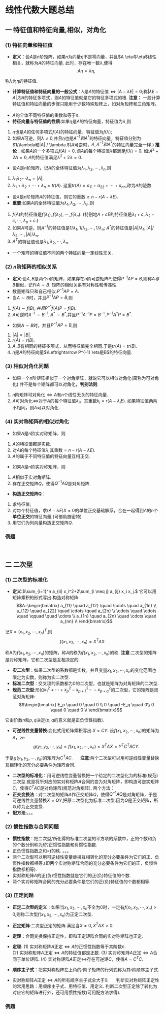 # 线性代数大题总结

## 一 特征值和特征向量,相似，对角化
### (1) 特征向量和特征值
- **定义**：设$A$是$n$阶矩阵，如果$n$为向量$\eta$不是零向量，并且$A \eta与\eta$线性相关，就称为$A$的特征向量.
此时，存在唯一数$\lambda$,使得
$$A \eta =\lambda \eta,$$

称$\lambda$为$\eta$的特征值.
$\quad$
- **计算特征值和特征向量的一般公式**：$\lambda$是$A$的特征值$\Leftrightarrow |A-\lambda E|=0;$称$|\lambda E -A|为A$的特征多项式，则$A$的特征值就是它的特征多项式的根.
**注意：** 一般计算特征值和特征向量的步骤只能用于少数特殊矩阵上，如对角矩阵和三角矩阵。
$\quad$
- $A$的全体不同特征值的重数和等于$n$.
$\quad$
- **特征向量与特征值的性质**:如果$\eta$是$A$的特征向量，特征值为$\lambda$,则
1. $\eta$也是$A$的任何多项式$f(A)$的特征向量，特征值为$f(\lambda);$
2. 如果$A$可逆，则$\lambda \neq 0,$并且$\eta$也是$A^{-1}和A^*$的特征向量，特征值分别为$1/\lambda和|A| / \lambda.$($A$可逆时，$A,A^{-1}和A^*$的特征向量完全一样.)
**推论**：如果$A$的一个多项式$f(A)=0,则A$的每个特征值$\lambda$都满足$f(\lambda)=0.$
如:$A^2+2A=0,A$的特征值满足$\lambda^2+2\lambda=0.$
$\quad$
- 设$A$是$n$阶矩阵，记$A$的全体特征值为$\lambda_1,\lambda_2,\cdots,\lambda_n,$则
1. $\lambda_1 \lambda_2 \cdots \lambda_n=|A|.$
2. $\lambda_1 +\lambda_2 +\cdots+\lambda_n = tr(A).$
这里$tr(A)=a_{11}+a_{22}+\cdots+a_{nn},$称为$A$的迹数.
$\quad$
- 设$\lambda$是$n$阶矩阵$A$的特征值，则它的重数$\geq n-r(A-\lambda E).$
$\quad$
- **重要**:如果$A$的全体特征值为$\lambda_1,\lambda_2,\cdots,\lambda_n.$则
1. $f(A)$的特征值是$f(\lambda_1),f(\lambda_2),\cdots,f(\lambda_n).$
(特别地$A+cE$的特征值是$\lambda_1+c,\lambda_2+c,\cdots,\lambda_n+c.$)
2. 如果$A$可逆，则$A^{-1}$的特征值是$1/\lambda_1, 1/\lambda_2,\cdots,1/\lambda_n$;
$A^*$的特征值是$|A| / \lambda_1,|A|/\lambda_2,\cdots,|A|/\lambda_n$.
3. $A^T$的特征值也是$\lambda_1,\lambda_2,\cdots,\lambda_n$.
$\quad$
- 一个矩阵的特征值不同的两个特征向量一定线性无关.
### (2) $n$阶矩阵的相似关系
- **定义**:设$A,B$是两个$n$阶矩阵，如果存在$n$阶可逆矩阵$P$,使得$P^{-1}AP=B,$则称$A与B$相似，记作$A \sim B.$
矩阵的相似关系有对称性和传递性.
- 数量矩阵只和自己相似.$P^{-1}AP=A.$
$\quad$
- 当$A \sim B$时，并且$P^{-1}AP=B,$则
1. $f(A) \sim f(B),并且$$P^{-1}f(A)P=f(B).$
2. $A$可逆时$A^{-1} \sim B^{-1},A^* \sim B^*,$并且$P^{-1}A^{-1}P=B^{-1},P^{-1}A^*P=B^*.$
$\quad$
- 如果$A \sim B$时，并且$P^{-1}AP=B,$则
1. $|A|=|B|.$
2. $r(A)=r(B).$
3. $A,B$有相同的特征多项式，从而特征值完全相同.于是$tr(A)=tr(B).$
4. $\eta$是$A$的特征向量$\Leftrightarrow P^{-1} \eta是B$的特征向量.
### (3) 相似对角化问题
- 如果一个$n$阶矩阵相似于一个对角矩阵，就说它可以相似对角化(简称为可对角化)
并不是每个矩阵都可以对角化，**判别法则**:
1. $n$阶矩阵可对角化$\Leftrightarrow A$有$n$个线性无关的特征向量.
2. $A$可对角化$\Leftrightarrow$对于$A$的每个特征值$\lambda_i$，其重数$k_i=r(A-\lambda_i E).$
如果特征值两两不相同，则$A$可以对角化.
### (4) 实对称矩阵的相似对角化
- 如果$A$是$n$阶实对称矩阵，则
1. $A$的特征值都是实数.
2. 对$A$的每个特征值$\lambda,$其重数$=n-r(A-\lambda E).$
3. $A$的属于不同特征值的特征向量互相正交.
$\quad$
- 如果$A$是$n$阶实对称矩阵，则
1. $A$相似于实对角矩阵.
2. 存在正交矩阵$Q$，使得$Q^{-1}AQ$是对角矩阵.
$\quad$
- **构造正交矩阵Q**：
1. 求特征值;
2. 对每个特征值，求$(A-\lambda E)X=0$的单位正交基础解系，合在一起得到$A$的$n$个**单位正交**的特征向量;(可借助施密特)
3. 用它们为列向量构造正交矩阵$Q$.
### 例题
$\quad$
$\quad$
$\quad$
$\quad$
$\quad$
$\quad$
$\quad$
$\quad$
$\quad$
$\quad$
$\quad$
$\quad$
$\quad$
$\quad$
$\quad$
## 二 二次型
### (1) 二次型的标准化
- **定义**:$\sum_{i=1}^n a_{ii} x_i^2+2\sum_{i \neq j} a_{ij} x_i x_j.$
它可以用矩阵乘积的形式写出:构造对称矩阵
$$A=\begin{bmatrix}
    a_{11} \quad a_{12} \quad \cdots \quad a_{1n} \\
    a_{12} \quad a_{22} \quad \cdots \quad a_{2n} \\
    \cdots \quad \cdots \quad  \qquad \quad \cdots \\
    a_{1n} \quad a_{2n} \quad \cdots \quad a_{nn} \\
\end{bmatrix}$$

记$X=(x_1,x_2,\cdots,x_n)^T,$则
$$f(x_1,x_2,\cdots,x_n)=X^TAX.$$

称A为$f(x_1,x_2,\cdots,x_n)$的矩阵，称$A$的秩为$f(x_1,x_2,\cdots,x_n)$的秩.
**注意**:二次型的矩阵是对称矩阵，它和二次型是互相决定的.
$\qquad$
- **实二次型**：如果二次型的系数都是实数，并且变量$x_1,x_2,\cdots,x_n$的变化范围也限定为实数，则称为实二次型.
- **标准二次型**：交叉项的系数都为0的二次型，也就是矩阵为对角矩阵的二次型.
- **规范二次型**:形如$x_1^2+\cdots+x_p^2-x_{p+1}^2 \cdots -x_{p+q}^2$的二次型，它的矩阵是规范对角矩阵:
$$\begin{bmatrix}
    E_p \quad 0 \quad 0 \\
    0 \quad -E_q \quad 0\\
    0 \quad 0 \quad 0 \\
\end{bmatrix}$$

它由阶数$n$和$p,q$决定($p,q$的意义就是正负惯性指数).
$\quad$

- **可逆线性变量替换**:变化式用矩阵乘积写出:$X=CY$.
设$f(x_1,x_2,\cdots,x_n)$的矩阵为$A$，ze
$$g(y_1,y_2,\cdots,y_n)=f(x_1,x_2,\cdots,x_n)=X^TAX=Y^TC^TACY.$$

于是$g(y_1,y_2,\cdots,y_n)$的矩阵为$C^TAC$.
$\quad$
**注意**:两个二次型可以用可逆线性变量替换互相转化的充分必要条件为矩阵合同.
$\quad$
- **二次型的标准化**：用可逆线性变量替换把一个给定的二次型化为的标准(规范)二次型.就是将所对应的实对称矩阵$A$合同的变为对角矩阵，即构造可逆实矩阵$C$，使得$C^TAC$是对角矩阵(规范对角矩阵).
两个方法：
- **正交变换法**：对二次型的矩阵$A$作正交矩阵$Q$，使得$Q^{-1}AQ$是对角矩阵，于是可逆线性变量替换$X=QY$,把原二次型化为标准二次型.因为$Q$是正交矩阵，所以称为正交变换.
$\quad$
- **配方法**:。。。
$\quad$
$\quad$
$\quad$
$\quad$
$\quad$
$\quad$
$\quad$
### (2) 惯性指数与合同问题
- **惯性指数**：把二次型$f$所化得的标准二次型的平方项的系数中，正的个数和负的个数分别称为$f$的正惯性指数和负惯性指数.
- 正负惯性指数之和=$f$的秩.
。。。
- 两个二次型可以用可逆线性变量替换互相转化的充分必要条件为它们的正、负惯性指数都相等.(即两个实对称矩阵合同的充分必要条件为它们的正，负惯性指数都相等).
$\quad$
- 实对称矩阵$A$的正(负)惯性指数就是它们的正(负)特征值的个数.
- 两个实对称矩阵合同的充分必要条件是它们的正(负)特征值的个数都相等.
$\quad$
### (3) 正定问题
- **正定二次型的定义**：如果当$x_1,x_2,\cdots,x_n$不全为0时，一定有$f(x_1,x_2,\cdots,x_n) \gt 0$,则称二次型$f(x_1,x_2,\cdots,x_n)$为正定二次型.
- **正定矩阵**:二次型正定的矩阵.满足当$X \neq 0,X^TAX \gt 0$.
- **定理**：合同变换保持正定性，即和正定矩阵合同的实对称矩阵也正定.
$\quad$
- **定理**: (1) 实对称矩阵$A$正定$\Leftrightarrow A$的正惯性指数等于其阶数$n$.  
(2) 实对称矩阵$A$正定$\Leftrightarrow A$的特征值都是正数.
(3) 实对称矩阵$A$正定$\Leftrightarrow A$合同于单位矩阵.
(4) 实对称矩阵$A$正定$\Leftrightarrow$存在可逆矩$C$，使得$A=C^TC$.
$\quad$
- **顺序主子式**：把实对称矩阵左上角的$r$阶子矩阵的行列式称为其$r$阶顺序主子式.

- 实对称矩阵$A$正定$\Leftrightarrow A$的所有顺序主子式全大于0.
$\quad$
判断实对称矩阵正定性的常用思路：用顺序主子式、用特征值、用定义.
判断二次型正定除了转化为对应它的矩阵进行外，还可用惯性指数(可用配方法求得).
### 例题
$\quad$
$\quad$
$\quad$
$\quad$
$\quad$
$\quad$
$\quad$
$\quad$
$\quad$
$\quad$
$\quad$
$\quad$
$\quad$
$\quad$
$\quad$